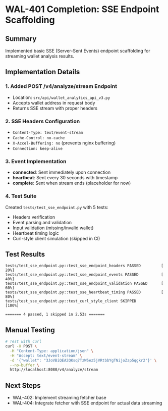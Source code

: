 # WAL-401 Completion: SSE Endpoint Scaffolding

## Summary
Implemented basic SSE (Server-Sent Events) endpoint scaffolding for streaming wallet analysis results.

## Implementation Details

### 1. Added POST /v4/analyze/stream Endpoint
- Location: `src/api/wallet_analytics_api_v3.py`
- Accepts wallet address in request body
- Returns SSE stream with proper headers

### 2. SSE Headers Configuration
- `Content-Type: text/event-stream`
- `Cache-Control: no-cache`
- `X-Accel-Buffering: no` (prevents nginx buffering)
- `Connection: keep-alive`

### 3. Event Implementation
- **connected**: Sent immediately upon connection
- **heartbeat**: Sent every 30 seconds with timestamp
- **complete**: Sent when stream ends (placeholder for now)

### 4. Test Suite
Created `tests/test_sse_endpoint.py` with 5 tests:
- Headers verification
- Event parsing and validation
- Input validation (missing/invalid wallet)
- Heartbeat timing logic
- Curl-style client simulation (skipped in CI)

## Test Results
```
tests/test_sse_endpoint.py::test_sse_endpoint_headers PASSED         [ 20%]
tests/test_sse_endpoint.py::test_sse_endpoint_events PASSED          [ 40%]
tests/test_sse_endpoint.py::test_sse_endpoint_validation PASSED      [ 60%]
tests/test_sse_endpoint.py::test_sse_heartbeat_timing PASSED         [ 80%]
tests/test_sse_endpoint.py::test_curl_style_client SKIPPED           [100%]

======= 4 passed, 1 skipped in 2.53s =======
```

## Manual Testing
```bash
# Test with curl
curl -X POST \
  -H "Content-Type: application/json" \
  -H "Accept: text/event-stream" \
  -d '{"wallet": "3JoVBiQEA2QKsq7TzW5ez5jVRtbbYgTNijoZzp5qgkr2"}' \
  --no-buffer \
  http://localhost:8080/v4/analyze/stream
```

## Next Steps
- WAL-402: Implement streaming fetcher base
- WAL-404: Integrate fetcher with SSE endpoint for actual data streaming 